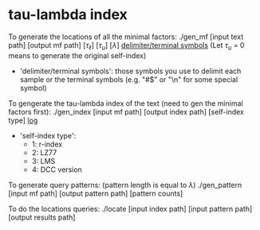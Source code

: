 # tau-lambda index

To generate the locations of all the minimal factors:
./gen_mf [input text path] [output mf path] [$\tau_\ell$] [$\tau_u$] [$\lambda$] [delimiter/terminal symbols](optional)
(Let $\tau_u$ = 0 means to generate the original self-index)
+ 'delimiter/terminal symbols': those symbols you use to delimit each sample or the terminal symbols (e.g. "#$" or "\\n" for some special symbol)

To gengerate the tau-lambda index of the text (need to gen the minimal factors first):
./gen_index [input mf path] [output index path] [self-index type] [log](optional)
+ 'self-index type':
    - 1: r-index
    - 2: LZ77
    - 3: LMS
    - 4: DCC version

To generate query patterns: (pattern length is equal to $\lambda$)
./gen_pattern [input mf path] [output pattern path] [pattern counts]

To do the locations queries:
./locate [input index path] [input pattern path] [output results path]